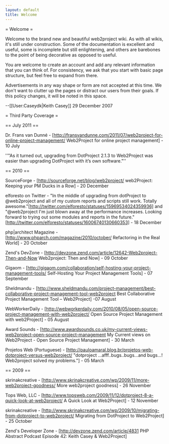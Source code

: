 ```yaml
---
layout: default
title: Welcome
---
```


= Welcome =

Welcome to the brand new and beautiful web2project wiki. As with all wikis, it's still under construction. Some of the documentation is excellent and useful, some is incomplete but still enlightening, and others are barebones to the point of being decorative as opposed to useful.

You are welcome to create an account and add any relevant information that you can think of.  For consistency, we ask that you start with basic page structure, but feel free to expand from there.

Advertisements in any way shape or form are not accepted at this time.  We don't want to clutter up the pages or distract our users from their goals.  If this policy changes, it will be noted in this space.

--[[User:Caseydk|Keith Casey]] 29 December 2007

= Third Party Coverage =

== July 2011 ==

Dr. Frans van Dunné - [http://fransvandunne.com/2011/07/web2project-for-online-project-management/ Web2Project for online project management] - 10 July

''"As it turned out, upgrading from DotProject 2.1.3 to Web2Project was easier than upgrading DotProject with it’s own software."''

== 2010 ==

SourceForge - [http://sourceforge.net/blog/web2project/ web2Project: Keeping your PM Ducks in a Row] - 20 December

elforesto on Twitter - "In the middle of upgrading from dotProject to @web2project and all of my custom reports and scripts still work. Totally awesome."[http://twitter.com/elforesto/statuses/15969534024359936] and "@web2project I'm just blown away at the performance increases. Looking forward to trying out some modules and reports in the future."[http://twitter.com/elforesto/statuses/16006740130660353] - 18 December

php|architect Magazine - [http://www.phparch.com/magazine/2010/october/ Refactoring in the Real World] - 20 October

Zend's DevZone - [http://devzone.zend.com/article/12642-Web2project-Then-and-Now Web2project: Then and Now] - 09 October

Gigaom - [http://gigaom.com/collaboration/self-hosting-your-project-management-tools/ Self-Hosting Your Project Management Tools] - 07 September

Sheldmandu - [http://www.sheldmandu.com/project-management/best-collaborative-project-management-tool-web2project Best Collaborative Project Management Tool – Web2Project] -07 August

WebWorkerDaily - [http://webworkerdaily.com/2010/08/05/open-source-project-management-with-web2project/ Open Source Project Management with web2Project] - 05 August

Award Sounds - [http://www.awardsounds.co.uk/my-current-views-web2project-open-source-project-management My Current views on Web2Project - Open Source Project Management] - 30 March

Projetos Web (Portuguese) - [http://pauloamaral.blog.br/projetos-web-dotproject-versus-web2project/ "dotproject ...afff..bugs..bugs...and bugs...! Web2project solved my problems."] - 05 March

== 2009 ==

skrinakcreative - [http://www.skrinakcreative.com/wp/2009/11/more-web2project-goodness/ More web2project goodness] - 26 November

Tops Web, LLC - [http://www.topsweb.com/2009/11/12/dotproject-8-a-quick-look-at-web2project/ A Quick Look at Web2Project] - 12 November

skrinakcreative - [http://www.skrinakcreative.com/wp/2009/10/migrating-from-dotproject-to-web2project/ Migrating from DotProject to Web2Project] - 25 October

Zend's Developer Zone - [http://devzone.zend.com/article/4831 PHP Abstract Podcast Episode 42: Keith Casey & Web2Project]
